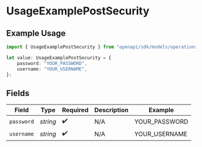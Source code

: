 # UsageExamplePostSecurity

## Example Usage

```typescript
import { UsageExamplePostSecurity } from "openapi/sdk/models/operations";

let value: UsageExamplePostSecurity = {
    password: "YOUR_PASSWORD",
    username: "YOUR_USERNAME",
};
```

## Fields

| Field              | Type               | Required           | Description        | Example            |
| ------------------ | ------------------ | ------------------ | ------------------ | ------------------ |
| `password`         | *string*           | :heavy_check_mark: | N/A                | YOUR_PASSWORD      |
| `username`         | *string*           | :heavy_check_mark: | N/A                | YOUR_USERNAME      |